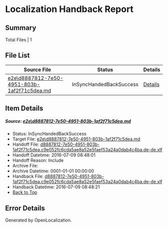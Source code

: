 # <a name='report-top'></a> Localization Handback Report

## Summary
 Total Files | 1

## File List
 Source File | Status | Details 
 ----------- | ------ | ------- 
 [e2e\d8887812-7e50-4951-803b-1af2f71c5dea.md](https://github.com/OpenLocalizationTestOrg/oltest/blob/231e16d883fbc6c25c4543b8969467c42125dab7/e2e/d8887812-7e50-4951-803b-1af2f71c5dea.md) | InSyncHandedBackSuccess | [Details](#56daa0e948622fa7ba8239e835dac2126ee1e5065)

## Item Details
##### <a name='56daa0e948622fa7ba8239e835dac2126ee1e5065'></a> Source: [e2e\d8887812-7e50-4951-803b-1af2f71c5dea.md](https://github.com/OpenLocalizationTestOrg/oltest/blob/231e16d883fbc6c25c4543b8969467c42125dab7/e2e/d8887812-7e50-4951-803b-1af2f71c5dea.md)
* Status: InSyncHandedBackSuccess
* Target File: [e2e\d8887812-7e50-4951-803b-1af2f71c5dea.md](https://github.com/OpenLocalizationTestOrg/oltest-dede-fly/blob/9097454ca6bc12c776f4650741084c5eae8a76f8/e2e/d8887812-7e50-4951-803b-1af2f71c5dea.md)
* Handoff File: [d8887812-7e50-4951-803b-1af2f71c5dea.c9e052fc6cda5ae8a52e5faef53a24a0dab4c4ba.de-de.xlf](https://github.com/OpenLocalizationTestOrg/olhandoff-e2e/blob/5e21c1fcc143d95e0f872ec5f6b7e1633e87b846/ol-handoff/OpenLocalizationTestOrg/oltest-dede-fly/ci/ht/d8887812-7e50-4951-803b-1af2f71c5dea.c9e052fc6cda5ae8a52e5faef53a24a0dab4c4ba.de-de.xlf)
* Handoff Datetime: 2016-07-09 08:48:01
* Handoff Reason: Include
* Archive File: 
* Archive Datetime: 0001-01-01 00:00:00
* Handback File: [d8887812-7e50-4951-803b-1af2f71c5dea.c9e052fc6cda5ae8a52e5faef53a24a0dab4c4ba.de-de.xlf](https://github.com/OpenLocalizationTestOrg/olhandback-e2e/blob/ff6caa2bddd3914615fc03e707ac38029aaeee2d/ol-handback/OpenLocalizationTestOrg/oltest-dede-fly/ci/ht/d8887812-7e50-4951-803b-1af2f71c5dea.c9e052fc6cda5ae8a52e5faef53a24a0dab4c4ba.de-de.xlf)
* Handback Datetime: 2016-07-09 08:48:21
* [Back to Top](#report-top)


## Error Details

Generated by OpenLocalization.
